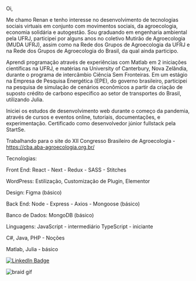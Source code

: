 Oi,
                                                                                                                   
Me chamo Renan e tenho interesse no desenvolvimento de tecnologias sociais virtuais em conjunto com movimentos sociais, da agroecologia, economia solidária e autogestão. Sou graduando em engenharia ambiental pela UFRJ, participei por alguns anos no coletivo Mutirão de Agroecologia (MUDA UFRJ), assim como na Rede dos Grupos de Agroecologia da UFRJ e na Rede dos Grupos de Agroecologia do Brasil, da qual ainda participo. 

Aprendi programação através de experiências com Matlab em 2 iniciações científicas na UFRJ, e matérias na University of Canterbury, Nova Zelândia, durante o programa de intercâmbio Ciência Sem Fronteiras.
Em um estágio na Empresa de Pesquisa Energética (EPE), do governo brasileiro, participei na pesquisa de simulação de cenários econômicos a partir da criação de suposto crédito de carbono específico ao setor de transportes do Brasil, utilizando Julia.

Iniciei os estudos de desenvolvimento web durante o começo da pandemia, através de cursos e eventos online, tutoriais, documentações, e experimentação. Certificado como desenvolvedor júnior fullstack pela StartSe.

Trabalhando para o site do XII Congresso Brasileiro de Agroecologia - https://cba.aba-agroecologia.org.br/

Tecnologias:

Front End: React - Next - Redux - SASS - Stitches

WordPress: Estilização, Customização de Plugin, Elementor

Design: Figma (básico)

Back End: Node - Express - Axios - Mongoose (básico)

Banco de Dados: MongoDB (básico)

Linguagens:
JavaScript - intermediário
TypeScript - iniciante

C#, Java, PHP - Noções

Matlab, Julia - básico

  <a href="https://www.linkedin.com/in/renan-barcia-bba434208/">
    <img src="https://img.shields.io/badge/LinkedIn-blue?style=for-the-badge&logo=linkedin&logoColor=white" alt="LinkedIn Badge"/>
  </a>																																												
                                                            
 ![braid gif](https://user-images.githubusercontent.com/52353767/165452568-da5995b3-2f48-4592-a8f4-8dbe20d3f7bf.gif)
